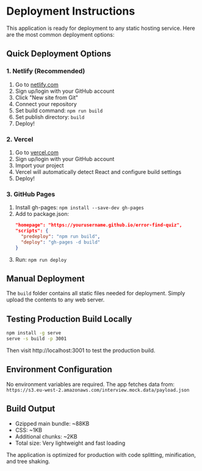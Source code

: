 # Deployment Instructions

This application is ready for deployment to any static hosting service. Here are the most common deployment options:

## Quick Deployment Options

### 1. Netlify (Recommended)
1. Go to [netlify.com](https://netlify.com)
2. Sign up/login with your GitHub account
3. Click "New site from Git"
4. Connect your repository
5. Set build command: `npm run build`
6. Set publish directory: `build`
7. Deploy!

### 2. Vercel
1. Go to [vercel.com](https://vercel.com)
2. Sign up/login with your GitHub account
3. Import your project
4. Vercel will automatically detect React and configure build settings
5. Deploy!

### 3. GitHub Pages
1. Install gh-pages: `npm install --save-dev gh-pages`
2. Add to package.json:
   ```json
   "homepage": "https://yourusername.github.io/error-find-quiz",
   "scripts": {
     "predeploy": "npm run build",
     "deploy": "gh-pages -d build"
   }
   ```
3. Run: `npm run deploy`

## Manual Deployment
The `build` folder contains all static files needed for deployment. Simply upload the contents to any web server.

## Testing Production Build Locally
```bash
npm install -g serve
serve -s build -p 3001
```

Then visit http://localhost:3001 to test the production build.

## Environment Configuration
No environment variables are required. The app fetches data from:
`https://s3.eu-west-2.amazonaws.com/interview.mock.data/payload.json`

## Build Output
- Gzipped main bundle: ~88KB
- CSS: ~1KB  
- Additional chunks: ~2KB
- Total size: Very lightweight and fast loading

The application is optimized for production with code splitting, minification, and tree shaking.
